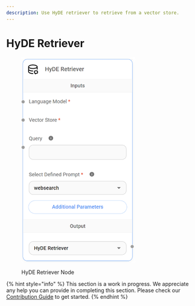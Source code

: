 ```yaml
---
description: Use HyDE retriever to retrieve from a vector store.
---
```


# HyDE Retriever

<figure><img src="../../../.gitbook/assets/image--143-.png" alt="" width="302"><figcaption><p>HyDE Retriever Node</p></figcaption></figure>

{% hint style="info" %}
This section is a work in progress. We appreciate any help you can provide in completing this section. Please check our [Contribution Guide](../../../contributing/) to get started.
{% endhint %}
